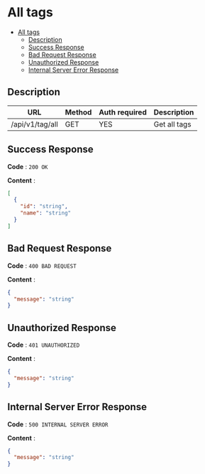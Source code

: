 # All tags

<!--toc:start-->

- [All tags](#all-tags)
  - [Description](#description)
  - [Success Response](#success-response)
  - [Bad Request Response](#bad-request-response)
  - [Unauthorized Response](#unauthorized-response)
  - [Internal Server Error Response](#internal-server-error-response)
  <!--toc:end-->

## Description

| URL             | Method | Auth required | Description  |
| --------------- | ------ | ------------- | ------------ |
| /api/v1/tag/all | GET    | YES           | Get all tags |

## Success Response

**Code** : `200 OK`

**Content** :

```json
[
  {
    "id": "string",
    "name": "string"
  }
]
```

## Bad Request Response

**Code** : `400 BAD REQUEST`

**Content** :

```json
{
  "message": "string"
}
```

## Unauthorized Response

**Code** : `401 UNAUTHORIZED`

**Content** :

```json
{
  "message": "string"
}
```

## Internal Server Error Response

**Code** : `500 INTERNAL SERVER ERROR`

**Content** :

```json
{
  "message": "string"
}
```
